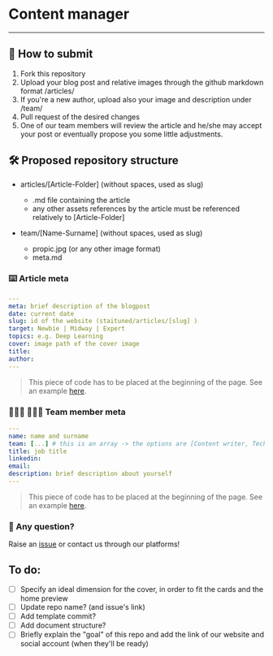 # Content manager
---

## 📩 How to submit
1. Fork this repository
2. Upload your blog post and relative images through the github markdown format /articles/
3. If you're a new author, upload also your image and description under /team/
4. Pull request of the desired changes
5. One of our team members will review the article and he/she may accept your post or eventually propose you some little adjustments. 

## 🛠 Proposed repository structure
- articles/[Article-Folder] (without spaces, used as slug)
  - .md file containing the article
  - any other assets references by the article must be referenced relatively to [Article-Folder]

- team/[Name-Surname] (without spaces, used as slug)
  - propic.jpg (or any other image format)
  - meta.md

### ⌨️ Article meta
```YAML
---
meta: brief description of the blogpost 
date: current date 
slug: id of the website (staituned/articles/[slug] )
target: Newbie | Midway | Expert 
topics: e.g. Deep Learning 
cover: image path of the cover image 
title:  
author:  
---
```
> This piece of code has to be placed at the beginning of the page.
> See an example [here](https://github.com/stAItuned/articles/tree/main/articles/machine-learning-intro).

### 🙋🏼‍♀️ 🙆🏽‍♂️ Team member meta
```YAML
---
name: name and surname
team: [...] # this is an array -> the options are [Content writer, Tech, Marketing]
title: job title  
linkedin: 
email: 
description: brief description about yourself
---
```

> This piece of code has to be placed at the beginning of the page.
> See an example [here](https://github.com/stAItuned/articles/blob/main/team/Francesco-Di-Salvo/meta.md).

### 🤔 Any question? 
Raise an [issue](https://github.com/stAItuned/articles/issues) or contact us through our platforms! 


## To do:
- [ ] Specify an ideal dimension for the cover, in order to fit the cards and the home preview 
- [ ] Update repo name? (and issue's link)
- [ ] Add template commit? 
- [ ] Add document structure? 
- [ ] Briefly explain the "goal" of this repo and add the link of our website and social account (when they'll be ready)
